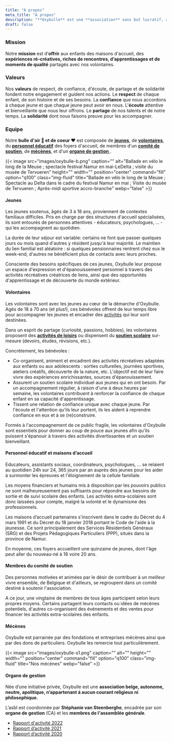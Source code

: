 ```yaml
---
title: "A propos"
meta_title: "A propos"
description: "**Oxybulle** est une **association** sans but lucratif, active **depuis 2018** dans la **province de Namur**"
draft: false
---
```

### Mission

Notre **mission** est d’**offrir** aux enfants des maisons d'accueil, des **expériences ré-créatives, riches de rencontres, d’apprentissages et de moments de qualité** partagés avec nos volontaires. 

### Valeurs

Nos **valeurs** de respect, de confiance, d'écoute, de partage et de solidarité fondent notre engagement et guident nos actions. Le **respect** de chaque enfant, de son histoire et de ses besoins. La **confiance** que nous accordons à chaque jeune et que chaque jeune peut avoir en nous. L'**écoute** attentive et bienveillante que nous leur offrons. Le **partage** de nos talents et de notre temps. La **solidarité** dont nous faisons preuve pour les accompagner. 

### Equipe

Notre **bulle d'air 🎈 et de coeur ❤️** est composée de [**jeunes**](#jeunes), de [**volontaires**](#volontaires), du [**personnel éducatif**](#personnel-éducatif-et-maisons-d'acceuil) des foyers d'accueil, de membres d'un [**comité de soutien**](#comité), de [**mécènes**](#mécènes), et d'un [**organe de gestion** ](#gestion).

{{< image src="images/oxybulle-b.png" caption="" alt="Ballade en vélo le long de la Meuse ; spectacle festival Namur en mai-LeDelta ; visite du musée de Tervueren" height="" width="" position="center" command="fill" option="q100" class="img-fluid" title="Ballade en vélo le long de la Meuse ; Spectacle au Delta dans le cadre du festival Namur en mai ; Visite du musée de Tervueren ; Après-midi sportive accro-branche"  webp="false" >}}

#### Jeunes

Les jeunes soutenus, âgés de 3 à 18 ans, proviennent de contextes familiaux difficiles. Pris en charge par des structures d'accueil spécialisées, ils sont entourés de personnes attentives - éducateurs, psychologues, ... - qui les accompagnent au quotidien.

La durée de leur séjour est variable: certains ne font que passer quelques jours ou mois quand d'autres y résident jusqu'à leur majorité. Le maintien du lien familial est aléatoire : si quelques pensionnaires rentrent chez eux le week-end, d'autres ne bénéficient plus de contacts avec leurs proches.

Consciente des besoins spécifiques de ces jeunes, Oxybulle leur propose un espace d'expression et d'épanouissement personnel à travers des activités récréatives créatrices de liens, ainsi que des opportunités d'apprentissage et de découverte du monde extérieur.

#### Volontaires

Les volontaires sont avec les jeunes au cœur de la démarche d'Oxybulle.  Agés de 18 à 70 ans (et plus!), ces bénévoles offrent de leur temps libre pour accompagner les jeunes et encadrer des [activités](/activites) qui leur sont destinées. 

Dans un esprit de partage (curiosité, passions, hobbies), les volontaires proposent des [**activités de loisirs**](/activites) ou dispensent du [**soutien scolaire**](/activites) sur-mesure (devoirs, études, révisions, etc.). 

Concrètement, les bénévoles :

- Co-organisent, animent et encadrent des activités récréatives adaptées aux enfants ou aux adolescents : sorties culturelles, journées sportives, ateliers créatifs, découverte de la nature, etc. L'objectif est de leur faire vivre des expériences enrichissantes, sources d'épanouissement.
- Assurent un soutien scolaire individuel aux jeunes qui en ont besoin. Par un accompagnement régulier, à raison d'une à deux heures par semaine, les volontaires contribuent à renforcer la confiance de chaque enfant en sa capacité d'apprentissage.
- Tissent une relation de confiance unique avec chaque jeune. Par l'écoute et l'attention qu'ils leur portent, ils les aident à reprendre confiance en eux et à se (re)construire.

Formés à l'accompagnement de ce public fragile, les volontaires d'Oxybulle sont essentiels pour donner au coup de pouce aux jeunes afin qu'ils puissent s'épanouir à travers des activités divertissantes et un soutien bienveillant.

#### Personnel éducatif et maisons d’accueil 

Educateurs, assistants sociaux, coordinateurs, psychologues, ... se relaient au quotidien 24h sur 24, 365 jours par an auprès des jeunes pour les aider à surmonter les épreuves et l'éloignement de la cellule familiale. 

Les moyens financiers et humains mis à disposition par les pouvoirs publics ne sont malheureusement pas suffisants pour répondre aux besoins de sortie et de suivi scolaire des enfants. Les activités extra-scolaires sont donc laissées pour compte, malgré la volonté et le dynamisme des professionnels. 

Les maisons d’accueil partenaires s'inscrivent dans le cadre du Décret du 4 mars 1991 et du Décret du 18 janvier 2018 portant le Code de l'aide à la jeunesse. Ce sont principalement des Services Résidentiels Généraux (SRG) et des Projets Pédagogiques Particuliers (PPP), situés dans la province de Namur.

En moyenne, ces foyers accueillent une quinzaine de jeunes, dont l'âge peut aller du nouveau-né à 18 voire 20 ans.

#### Membres du comité de soutien

Des personnes motivées et animées par le désir de contribuer à un meilleur vivre ensemble, de Belgique et d'ailleurs, se regroupent dans un comité destiné à soutenir l'association. 

A ce jour, une vingtaine de membres de tous âges participent selon leurs propres moyens. Certains partagent leurs contacts ou idées de mécènes potentiels, d'autres co-organisent des événements et des ventes pour financer les activités extra-scolaires des enfants. 

#### Mécènes

Oxybulle est parrainée par des fondations et entreprises mécènes ainsi que par des dons de particuliers. Oxybulle les remercie tout particulièrement.  

{{< image src="images/oxybulle-s1.png" caption="" alt="" height="" width="" position="center" command="fill" option="q100" class="img-fluid" title="Nos mécènes"  webp="false" >}}

#### Organe de gestion

Née d’une initiative privée, Oxybulle est une **association belge, autonome, neutre, apolitique, n’appartenant à aucun courant religieux ni philosophique.**

L’asbl est coordonnée par **Stéphanie van Steenberghe**, encadrée par son **organe de gestion** (CA) et les **membres de l'assemblée générale**.

- [Rapport d'activité 2022](https://www.oxybulle.org/_files/ugd/50bf4f_e36b66990cbd416aa085d7fc14098490.pdf)
- [Rapport d’activité 2021](https://www.oxybulle.org/_files/ugd/ed0e86_df758de8d45a4d78a3c397bdabf62c46.pdf)
- [Rapport d’activité 2020](https://www.oxybulle.org/_files/ugd/ed0e86_023fbfe41ed740828cb8001f5d8711bf.pdf)



